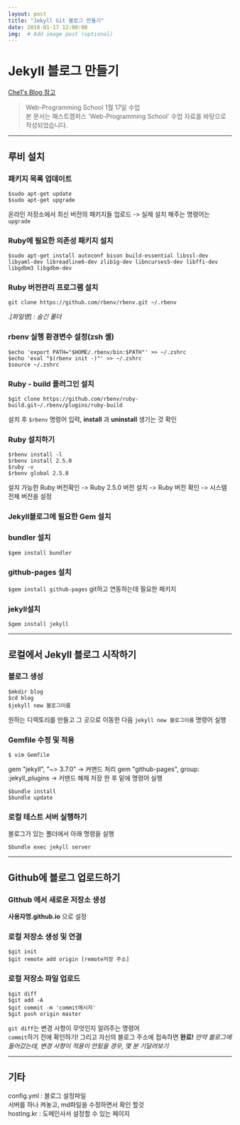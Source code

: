 ```yaml
---
layout: post
title: "Jekyll Git 블로그 만들기"
date: 2018-01-17 12:00:00
img:  # Add image post (optional)
---
```

# Jekyll 블로그 만들기
[Che1's Blog 참고](https://nachwon.github.io/)
>Web-Programming School 1월 17일 수업 <br>
 본 문서는 패스트캠퍼스 'Web-Programming School' 수업 자료를 바탕으로 작성되었습니다.

--------------
## 루비 설치
### 패키지 목록 업데이트
```
$sudo apt-get update
$sudo apt-get upgrade
```
온라인 저장소에서 최신 버전의 패키지들 업로드 -> 실제 설치 해주는 명령어는 `upgrade`

### Ruby에 필요한 의존성 패키지 설치
```
$sudo apt-get install autoconf bison build-essential libssl-dev libyaml-dev libreadline6-dev zlib1g-dev libncurses5-dev libffi-dev libgdbm3 libgdbm-dev
```

### Ruby 버전관리 프로그램 설치
`git clone https://github.com/rbenv/rbenv.git ~/.rbenv`

*.[파일명] : 숨긴 폴더*


### rbenv 실행 환경변수 설정(zsh 셸)
```
$echo 'export PATH="$HOME/.rbenv/bin:$PATH"' >> ~/.zshrc
$echo 'eval "$(rbenv init -)"' >> ~/.zshrc
$source ~/.zshrc
```

### Ruby - build 플러그인 설치
```
$git clone https://github.com/rbenv/ruby-build.git~/.rbenv/plugins/ruby-build
```

설치 후 `$rbenv` 명령어 입력, **install** 과 **uninstall** 생기는 것 확인
### Ruby 설치하기
```
$rbenv install -l
$rbenv install 2.5.0
$ruby -v
$rbenv global 2.5.0
```

설치 가능한 Ruby 버전확인 -> Ruby 2.5.0 버전 설치 -> Ruby 버전 확인 -> 시스템 전체 버전을 설정

### Jekyll블로그에 필요한 Gem 설치
### bundler 설치
`$gem install bundler`

### github-pages 설치
`$gem install github-pages`
git하고 연동하는데 필요한 패키지

### jekyll설치
`$gem install jekyll`

----------------

## 로컬에서 Jekyll 블로그 시작하기
### 블로그 생성
```
$mkdir blog
$cd blog
$jekyll new 블로그이름
```

원하는 디렉토리를 만들고 그 곳으로 이동한 다음 `jekyll new 블로그이름` 명령어 실행

### Gemfile 수정 및 적용
```
$ vim Gemfile
```
gem "jekyll", "~> 3.7.0"  -> 커맨드 처리
gem "github-pages", group: :jekyll_plugins -> 커맨드 해제
저장 한 후 밑에 명령어 실행

```
$bundle install
$bundle update
```

### 로컬 테스트 서버 실행하기
블로그가 있는 폴더에서 아래 명령을 실행

`$bundle exec jekyll server`

-------------------
## Github에 블로그 업로드하기
### GIthub 에서 새로운 저장소 생성
**사용자명.github.io** 으로 설정

### 로컬 저장소 생성 및 연결
```
$git init
$git remote add origin [remote저장 주소]
```

### 로컬 저장소 파일 업로드
```
$git diff
$git add -A
$git commit -m 'commit메시지'
$git push origin master
```
`git diff`는  변경 사항이 무엇인지 알려주는 명령어<br>
`commit`하기 전에 확인하기!
그리고 자신의 블로그 주소에 접속하면 **완료!**
*만약 블로그에 들어갔는데, 변경 사항이 적용이 안됬을 경우, 몇 분 기달려보기*

------------
## 기타
config.yml : 블로그 설정파일<br>
서버를 하나 켜놓고, md파일을 수정하면서 확인 할것<br>
hosting.kr : 도메인사서 설정할 수 있는 페이지<br>
